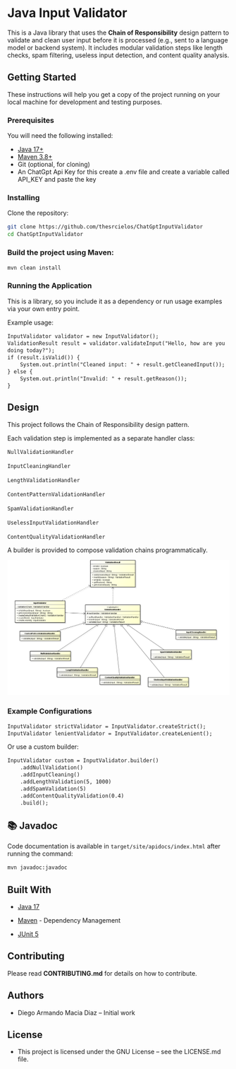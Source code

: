 # Java Input Validator

This is a Java library that uses the **Chain of Responsibility** design pattern to validate and clean user input before it is processed (e.g., sent to a language model or backend system). It includes modular validation steps like length checks, spam filtering, useless input detection, and content quality analysis.

## Getting Started

These instructions will help you get a copy of the project running on your local machine for development and testing purposes.

### Prerequisites

You will need the following installed:

- [Java 17+](https://jdk.java.net/)
- [Maven 3.8+](https://maven.apache.org/install.html)
- Git (optional, for cloning)
- An ChatGpt Api Key for this create a .env file and create a variable called API_KEY and paste the key
### Installing

Clone the repository:

```bash
git clone https://github.com/thesrcielos/ChatGptInputValidator
cd ChatGptInputValidator
```

### Build the project using Maven:
```
mvn clean install
```

### Running the Application
This is a library, so you include it as a dependency or run usage examples via your own entry point.

Example usage:

```
InputValidator validator = new InputValidator();
ValidationResult result = validator.validateInput("Hello, how are you doing today?");
if (result.isValid()) {
    System.out.println("Cleaned input: " + result.getCleanedInput());
} else {
    System.out.println("Invalid: " + result.getReason());
}
```

## Design
This project follows the Chain of Responsibility design pattern.

Each validation step is implemented as a separate handler class:

    NullValidationHandler

    InputCleaningHandler

    LengthValidationHandler

    ContentPatternValidationHandler

    SpamValidationHandler

    UselessInputValidationHandler

    ContentQualityValidationHandler

A builder is provided to compose validation chains programmatically.

![design](assets/img.png)

### Example Configurations
```
InputValidator strictValidator = InputValidator.createStrict();
InputValidator lenientValidator = InputValidator.createLenient();
```
Or use a custom builder:
```
InputValidator custom = InputValidator.builder()
    .addNullValidation()
    .addInputCleaning()
    .addLengthValidation(5, 1000)
    .addSpamValidation(5)
    .addContentQualityValidation(0.4)
    .build();
```


## 📚 Javadoc

Code documentation is available in `target/site/apidocs/index.html` after running the command:

```bash
mvn javadoc:javadoc
````


## Built With

* [Java 17](https://www.oracle.com/java/technologies/javase/jdk17-archive-downloads.html)

* [Maven](https://maven.apache.org/) - Dependency Management

* [ JUnit 5](https://junit.org/junit5/)

## Contributing

Please read **CONTRIBUTING.md** for details on how to contribute.

## Authors

* Diego Armando Macia Diaz – Initial work

## License

* This project is licensed under the GNU License – see the LICENSE.md file.